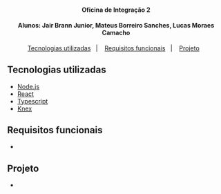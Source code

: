<h4 align="center">
  Oficina de Integração 2
</h4>

<h4 align="center">
  Alunos: Jair Brann Junior, Mateus Borreiro Sanches, Lucas Moraes Camacho
</h4>

<p align="center">
  <a href="#tecnologias-utilizadas">Tecnologias utilizadas</a>&nbsp;&nbsp;&nbsp;|&nbsp;&nbsp;&nbsp;
  <a href="#requisitos-funcionais">Requisitos funcionais</a>&nbsp;&nbsp;&nbsp;|&nbsp;&nbsp;&nbsp;
  <a href="#projeto">Projeto</a>&nbsp;&nbsp;&nbsp;
</p>

## Tecnologias utilizadas

- [Node.js](https://nodejs.org/en/)
- [React](https://reactjs.org)
- [Typescript](https://www.typescriptlang.org/)
- [Knex](https://knexjs.org/)

## Requisitos funcionais
- 

## Projeto
- 
